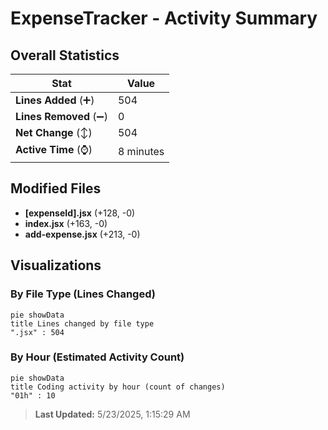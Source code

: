 # ExpenseTracker - Activity Summary 

## Overall Statistics

| Stat                   | Value                                                             |
| ---------------------- | ----------------------------------------------------------------- |
| **Lines Added** (➕)   | 504                                          |
| **Lines Removed** (➖) | 0                                        |
| **Net Change** (↕)    | 504                |
| **Active Time** (⌚)   | 8 minutes |


## Modified Files
- **[expenseId].jsx** (+128, -0)
- **index.jsx** (+163, -0)
- **add-expense.jsx** (+213, -0)

## Visualizations

### By File Type (Lines Changed)

```mermaid
pie showData
title Lines changed by file type
".jsx" : 504
```

### By Hour (Estimated Activity Count)

```mermaid
pie showData
title Coding activity by hour (count of changes)
"01h" : 10
```


> **Last Updated:** 5/23/2025, 1:15:29 AM